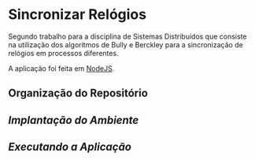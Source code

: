 # Sincronizar Relógios

Segundo trabalho para a disciplina de Sistemas Distribuídos que consiste na utilização dos algoritmos de Bully e Berckley para a sincronização de relógios em processos diferentes.

A aplicação foi feita em [NodeJS](https://nodejs.org/en/).

## Organização do Repositório
<Em breve>

## Implantação do Ambiente
<Em breve>

## Executando a Aplicação
<Em breve>
